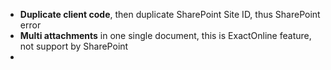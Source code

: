 - **Duplicate client code**, then duplicate SharePoint Site ID, thus SharePoint error
- **Multi attachments** in one single document, this is ExactOnline feature, not support by SharePoint
- 